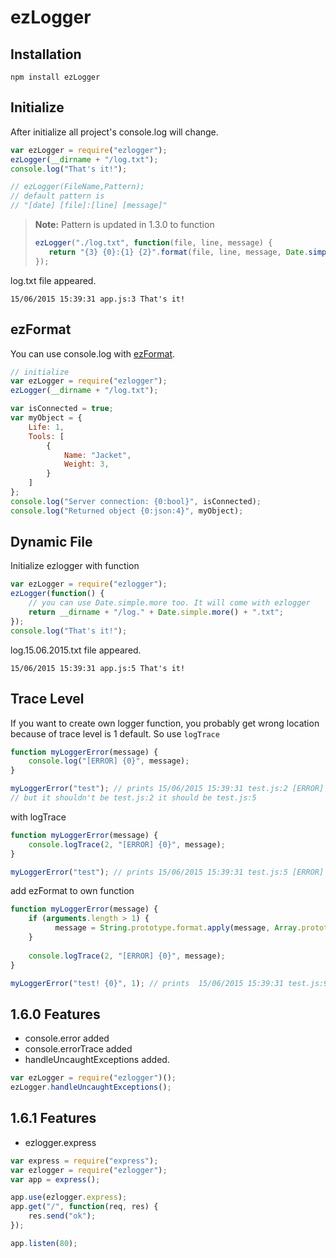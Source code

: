 ezLogger
=============


Installation
--------------

    npm install ezLogger

Initialize
--------------

After initialize all project's console.log will change.

```javascript
var ezLogger = require("ezlogger");
ezLogger(__dirname + "/log.txt");
console.log("That's it!");
```

```javascript
// ezLogger(FileName,Pattern);
// default pattern is
// "[date] [file]:[line] [message]"
```

> **Note:** Pattern is updated in 1.3.0 to function
> ```javascript
> ezLogger("./log.txt", function(file, line, message) {
>    return "{3} {0}:{1} {2}".format(file, line, message, Date.simple());
> });
> ```

log.txt file appeared.

```text
15/06/2015 15:39:31 app.js:3 That's it!
```



ezFormat
------------

You can use console.log with [ezFormat][1].

```javascript
// initialize
var ezLogger = require("ezlogger");
ezLogger(__dirname + "/log.txt");
```

```javascript
var isConnected = true;
var myObject = {
    Life: 1,
    Tools: [
        {
            Name: "Jacket",
            Weight: 3,
        }
    ]
};
console.log("Server connection: {0:bool}", isConnected);
console.log("Returned object {0:json:4}", myObject);
```


Dynamic File
-------------

Initialize ezlogger with function

```javascript
var ezLogger = require("ezlogger");
ezLogger(function() {
    // you can use Date.simple.more too. It will come with ezlogger
    return __dirname + "/log." + Date.simple.more() + ".txt";
});
console.log("That's it!");
```

log.15.06.2015.txt file appeared.

```text
15/06/2015 15:39:31 app.js:5 That's it!
```


Trace Level
--------------------

If you want to create own logger function, you probably get wrong location because of trace level is 1 default. So use `logTrace`
```javascript
function myLoggerError(message) {
    console.log("[ERROR] {0}", message);
}

myLoggerError("test"); // prints 15/06/2015 15:39:31 test.js:2 [ERROR] test
// but it shouldn't be test.js:2 it should be test.js:5
```
with logTrace
```javascript
function myLoggerError(message) {
    console.logTrace(2, "[ERROR] {0}", message);
}

myLoggerError("test"); // prints 15/06/2015 15:39:31 test.js:5 [ERROR] test
```

add ezFormat to own function
```javascript
function myLoggerError(message) {
    if (arguments.length > 1) {
          message = String.prototype.format.apply(message, Array.prototype.slice.call(arguments, 1));
    }
    
    console.logTrace(2, "[ERROR] {0}", message);
}

myLoggerError("test! {0}", 1); // prints  15/06/2015 15:39:31 test.js:9 [ERROR] test! 1
```

1.6.0 Features
------------------
* console.error added
* console.errorTrace added
* handleUncaughtExceptions added.

```javascript
var ezLogger = require("ezlogger")();
ezLogger.handleUncaughtExceptions();
```


1.6.1 Features
----------------------
* ezlogger.express

```javascript
var express = require("express");
var ezlogger = require("ezlogger");
var app = express();

app.use(ezlogger.express);
app.get("/", function(req, res) {
    res.send("ok");
});

app.listen(80);
```

[1]:https://github.com/co3moz/ezFormat